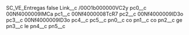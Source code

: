 <?xml version="1.0" encoding="UTF-8"?>
<CustomMetadata xmlns="http://soap.sforce.com/2006/04/metadata" xmlns:xsi="http://www.w3.org/2001/XMLSchema-instance" xmlns:xsd="http://www.w3.org/2001/XMLSchema">
    <label>SC_VE_Entregas</label>
    <protected>false</protected>
    <values>
        <field>Link__c</field>
        <value xsi:type="xsd:string">/00O1b000000VC2y</value>
    </values>
    <values>
        <field>pc0__c</field>
        <value xsi:type="xsd:string">00Nf4000009IMCa</value>
    </values>
    <values>
        <field>pc1__c</field>
        <value xsi:type="xsd:string">00Nf4000008TcR7</value>
    </values>
    <values>
        <field>pc2__c</field>
        <value xsi:type="xsd:string">00Nf4000009ID3o</value>
    </values>
    <values>
        <field>pc3__c</field>
        <value xsi:type="xsd:string">00Nf4000009ID3o</value>
    </values>
    <values>
        <field>pc4__c</field>
        <value xsi:nil="true"/>
    </values>
    <values>
        <field>pc5__c</field>
        <value xsi:nil="true"/>
    </values>
    <values>
        <field>pn0__c</field>
        <value xsi:type="xsd:string">co</value>
    </values>
    <values>
        <field>pn1__c</field>
        <value xsi:type="xsd:string">co</value>
    </values>
    <values>
        <field>pn2__c</field>
        <value xsi:type="xsd:string">ge</value>
    </values>
    <values>
        <field>pn3__c</field>
        <value xsi:type="xsd:string">le</value>
    </values>
    <values>
        <field>pn4__c</field>
        <value xsi:nil="true"/>
    </values>
    <values>
        <field>pn5__c</field>
        <value xsi:nil="true"/>
    </values>
</CustomMetadata>
